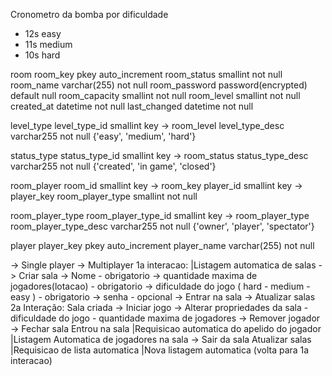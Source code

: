 Cronometro da bomba por dificuldade
 - 12s easy
 - 11s medium
 - 10s hard

room
 room_key      pkey auto_increment
 room_status   smallint not null
 room_name     varchar(255) not null
 room_password password(encrypted) default null
 room_capacity smallint not null
 room_level    smallint not null
 created_at    datetime not null
 last_changed  datetime not null

level_type
 level_type_id   smallint key -> room_level
 level_type_desc varchar255 not null {'easy', 'medium', 'hard'}

status_type
 status_type_id   smallint key -> room_status
 status_type_desc varchar255 not null {'created', 'in game', 'closed'}

room_player
 room_id   smallint key -> room_key
 player_id smallint key -> player_key
 room_player_type smallint not null

room_player_type
 room_player_type_id smallint key -> room_player_type
 room_player_type_desc varchar255 not null {'owner', 'player', 'spectator'}

player
 player_key  pkey auto_increment
 player_name varchar(255) not null

-> Single player
-> Multiplayer 
   1a interacao:
    |Listagem automatica de salas
    -> Criar sala
        -> Nome - obrigatorio
        -> quantidade maxima de jogadores(lotacao)      - obrigatorio
        -> dificuldade do jogo ( hard - medium - easy ) - obrigatorio
        -> senha - opcional
    -> Entrar na sala 
    -> Atualizar salas
   2a Interação:
    Sala criada
        -> Iniciar jogo 
        -> Alterar propriedades da sala
            - dificuldade do jogo
            - quantidade maxima de jogadores
        -> Remover jogador 
        -> Fechar sala 
    Entrou na sala
    |Requisicao automatica do apelido do jogador
    |Listagem Automatica de jogadores na sala
        -> Sair da sala
    Atualizar salas
    |Requisicao de lista automatica
    |Nova listagem automatica (volta para 1a interacao)